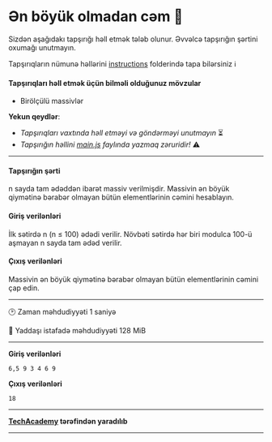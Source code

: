 # Ən böyük olmadan cəm 🎯

Sizdən aşağıdakı tapşırığı həll etmək tələb olunur. Əvvəlcə tapşırığın şərtini oxumağı unutmayın.

Tapşırıqların nümunə həllərini [instructions](../instructions) folderində tapa bilərsiniz :information_source:

#### Tapşırıqları həll etmək üçün bilməli olduğunuz mövzular

* Birölçülü massivlər

**Yekun qeydlər**: 

* *Tapşırıqları vaxtında həll etməyi və göndərməyi unutmayın* ⏳
* *Tapşırığın həllini [main.js](./main.js) faylında yazmaq zəruridir!* :warning:

---

#### Tapşırığın şərti

n sayda tam ədəddən ibarət massiv verilmişdir. Massivin ən böyük qiymətinə bərabər olmayan bütün elementlərinin cəmini hesablayın.


#### Giriş verilənləri
İlk sətirdə n (n ≤ 100) ədədi verilir. Növbəti sətirdə hər biri modulca 100-ü aşmayan n sayda tam ədəd verilir.

#### Çıxış verilənləri
Massivin ən böyük qiymətinə bərabər olmayan bütün elementlərinin cəmini çap edin.


---

:clock2: Zaman məhdudiyyəti 1 saniyə

:floppy_disk: Yaddaşı istafadə məhdudiyyəti 128 MiB

---

**Giriş verilənləri** 

```
6,5 9 3 4 6 9
```

**Çıxış verilənləri**

```
18
```


---

**[TechAcademy](https://www.tech.edu.az/) tərəfindən yaradılıb**

---
